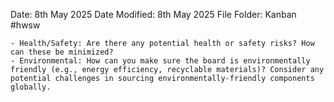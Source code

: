 Date: 8th May 2025
Date Modified: 8th May 2025
File Folder: Kanban
#hwsw 

```ad-summary
- Health/Safety: Are there any potential health or safety risks? How can these be minimized?
- Environmental: How can you make sure the board is environmentally friendly (e.g., energy efficiency, recyclable materials)? Consider any potential challenges in sourcing environmentally-friendly components globally.
```

